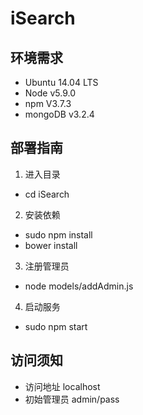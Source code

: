 # iSearch

## 环境需求

- Ubuntu 14.04 LTS
- Node v5.9.0
- npm V3.7.3
- mongoDB v3.2.4

## 部署指南

1. 进入目录
 - cd iSearch
2. 安装依赖
 - sudo npm install
 - bower install
3. 注册管理员
 - node models/addAdmin.js
4. 启动服务
 - sudo npm start

## 访问须知
- 访问地址 localhost
- 初始管理员 admin/pass
